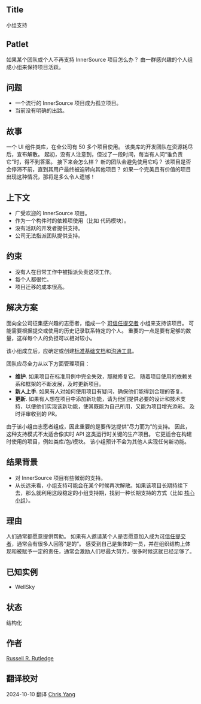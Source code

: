 ## Title

小组支持

## Patlet

如果某个团队或个人不再支持 InnerSource 项目怎么办？
由一群感兴趣的个人组成小组来保持项目活跃。

## 问题

* 一个流行的 InnerSource 项目成为孤立项目。
* 当前没有明确的出路。

## 故事

一个 UI 组件类库，在全公司有 50 多个项目使用。
该类库的开发团队在资源耗尽后，宣布解散。
起初，没有人注意到，但过了一段时间，每当有人问“谁负责它”时，得不到答案。
接下来会怎么样？
新的团队会避免使用它吗？
该项目是否会停滞不前，直到其用户最终被迫转向其他项目？
如果一个完美且有价值的项目出现这种情况，那将是多么令人遗憾！

## 上下文

* 广受欢迎的 InnerSource 项目。
* 作为一个构件时的依赖项使用（比如 代码模块）。
* 没有活跃的开发者提供支持。
* 公司无法指派团队提供支持。

## 约束

* 没有人在日常工作中被指派负责这项工作。
* 每个人都很忙。
* 项目迁移的成本很高。

## 解决方案

面向全公司征集感兴趣的志愿者，组成一个 [可信任提交者][] 小组来支持该项目。
可能需要根据提交或使用的历史记录联系特定的个人。
重要的一点是要有足够的数量，这样每个人的负担可以相对较小。

该小组成立后，应确定或创建[标准基础文档][]和[沟通工具][]。

团队应尽全力从以下方面管理项目：

* **维护**.  如果项目在标准用例中完全失效，那就修复它。
随着项目使用的依赖关系和框架的不断发展，及时更新项目。
* **新人上手**.  如果有人对如何使用项目有疑问，确保他们能得到合理的答复。
* **更新**.  如果有人想在项目中添加新功能，请为他们提供必要的设计和技术支持，以便他们实现该新功能，使其既能为自己所用，又能为项目增光添彩。
及时评审收到的 PR。

由于该小组由志愿者组成，因此重要的是要传达提供“尽力而为”的支持。
因此，这种支持模式不太适合像实时 API 这类运行时关键的生产项目。
它更适合在构建时使用的项目，例如类库/包/模块。
该小组预计不会为其他人实现任何新功能。

## 结果背景

* 对 InnerSource 项目有些微弱的支持。
* 从长远来看，小组支持可能会在某个时候再次解散。如果该项目长期持续下去，那么就利用这段稳定的小组支持期，找到一种长期支持的方式（比如 [核心小组][]）。

## 理由

人们通常都愿意提供帮助。
如果有人邀请某个人是否愿意加入成为[可信任提交者][]，通常会有很多人回答“是的”。
感受到自己是集体的一员，并在组织结构上体现和被赋予一定的责任，通常会激励人们尽最大努力，很多时候这就已经足够了。

## 已知实例

* WellSky

## 状态

结构化

## 作者

[Russell R. Rutledge][]

[Russell R. Rutledge]: https://github.com/rrrutledge
[标准基础文档]: ./base-documentation.md
[沟通工具]: ./communication-tooling.md
[可信任提交者]: ./trusted-committer.md
[核心小组]: ./core-team.md

## 翻译校对

2024-10-10 翻译 [Chris Yang](https://github.com/node)
